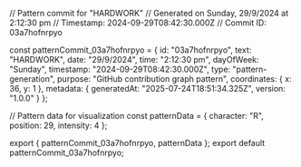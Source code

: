 // Pattern commit for "HARDWORK"
// Generated on Sunday, 29/9/2024 at 2:12:30 pm
// Timestamp: 2024-09-29T08:42:30.000Z
// Commit ID: 03a7hofnrpyo

const patternCommit_03a7hofnrpyo = {
  id: "03a7hofnrpyo",
  text: "HARDWORK",
  date: "29/9/2024",
  time: "2:12:30 pm",
  dayOfWeek: "Sunday",
  timestamp: "2024-09-29T08:42:30.000Z",
  type: "pattern-generation",
  purpose: "GitHub contribution graph pattern",
  coordinates: {
    x: 36,
    y: 1
  },
  metadata: {
    generatedAt: "2025-07-24T18:51:34.325Z",
    version: "1.0.0"
  }
};

// Pattern data for visualization
const patternData = {
  character: "R",
  position: 29,
  intensity: 4
};

export { patternCommit_03a7hofnrpyo, patternData };
export default patternCommit_03a7hofnrpyo;
